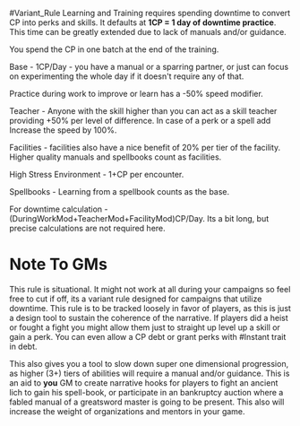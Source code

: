 #Variant_Rule
Learning and Training  requires spending downtime to convert CP into perks and skills. 
It defaults at  **1CP = 1 day of downtime practice**. This time can be greatly extended due to lack of manuals and/or guidance. 

You spend the CP in one batch at the end of the training.


Base - 1CP/Day - you have a manual or a sparring partner, or just can focus on experimenting the whole day if it doesn't require any of that.  

Practice during work to improve or learn has a -50% speed modifier.

Teacher - Anyone with the skill higher than you can act as a skill teacher providing +50% per level of difference. In case of a perk or a spell add Increase the speed by 100%.

Facilities - facilities also have a nice benefit of 20% per tier of the facility. Higher quality manuals and spellbooks count as facilities. 

High Stress Environment - 1+CP per encounter.  

Spellbooks - Learning from a spellbook counts as the base.  

For downtime calculation - (DuringWorkMod+TeacherMod+FacilityMod)CP/Day. Its a bit long, but precise calculations are not required here.
# Note To GMs
This rule is situational. It might not work at all during your campaigns so feel free to cut if off, its a variant rule designed for campaigns that utilize downtime. 
This rule is to be tracked loosely in favor of players, as this is just a design tool to sustain the coherence of the narrative. 
If players did a heist or fought a fight you might allow them just to straight up level up a skill or gain a perk.  You can even allow a CP debt or grant perks with #Instant trait in debt.


This also gives you a tool to slow down super one dimensional progression, as higher (3+) tiers of abilities will require a manual and/or guidance. This is an aid to **you** GM to create narrative hooks for players to fight an ancient lich to gain his spell-book, or participate in an bankruptcy auction where a fabled manual of a greatsword master is going to be present. This also will increase the weight of organizations and mentors in your game.
      